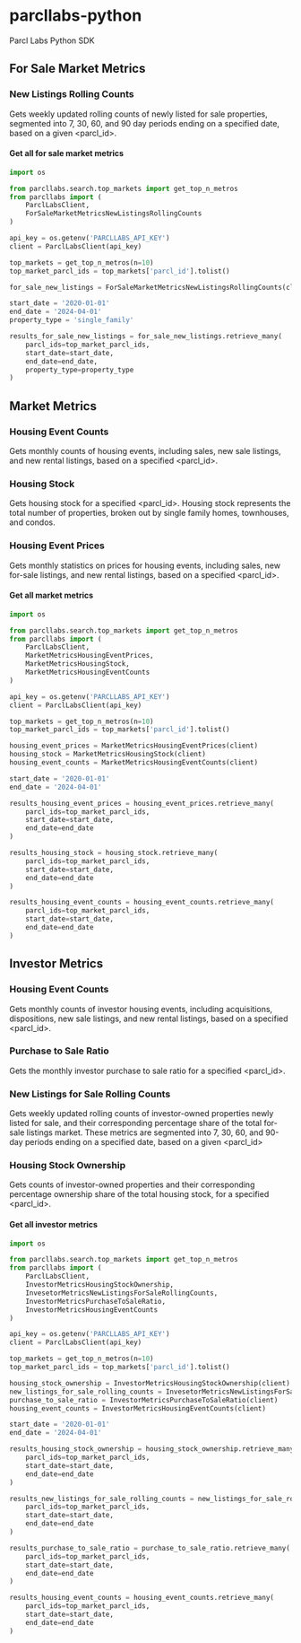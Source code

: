 # parcllabs-python
Parcl Labs Python SDK

## For Sale Market Metrics

### New Listings Rolling Counts
Gets weekly updated rolling counts of newly listed for sale properties, segmented into 7, 30, 60, and 90 day periods ending on a specified date, based on a given <parcl_id>.


#### Get all for sale market metrics
```python
import os

from parcllabs.search.top_markets import get_top_n_metros
from parcllabs import (
    ParclLabsClient,
    ForSaleMarketMetricsNewListingsRollingCounts
)

api_key = os.getenv('PARCLLABS_API_KEY')
client = ParclLabsClient(api_key)

top_markets = get_top_n_metros(n=10)
top_market_parcl_ids = top_markets['parcl_id'].tolist()

for_sale_new_listings = ForSaleMarketMetricsNewListingsRollingCounts(client)

start_date = '2020-01-01'
end_date = '2024-04-01'
property_type = 'single_family'

results_for_sale_new_listings = for_sale_new_listings.retrieve_many(
    parcl_ids=top_market_parcl_ids,
    start_date=start_date,
    end_date=end_date,
    property_type=property_type
)
```

## Market Metrics

### Housing Event Counts
Gets monthly counts of housing events, including sales, new sale listings, and new rental listings, based on a specified <parcl_id>.

### Housing Stock
Gets housing stock for a specified <parcl_id>. Housing stock represents the total number of properties, broken out by single family homes, townhouses, and condos.

### Housing Event Prices
Gets monthly statistics on prices for housing events, including sales, new for-sale listings, and new rental listings, based on a specified <parcl_id>.


#### Get all market metrics
```python
import os

from parcllabs.search.top_markets import get_top_n_metros
from parcllabs import (
    ParclLabsClient,
    MarketMetricsHousingEventPrices,
    MarketMetricsHousingStock,
    MarketMetricsHousingEventCounts
)

api_key = os.getenv('PARCLLABS_API_KEY')
client = ParclLabsClient(api_key)

top_markets = get_top_n_metros(n=10)
top_market_parcl_ids = top_markets['parcl_id'].tolist()

housing_event_prices = MarketMetricsHousingEventPrices(client)
housing_stock = MarketMetricsHousingStock(client)
housing_event_counts = MarketMetricsHousingEventCounts(client)

start_date = '2020-01-01'
end_date = '2024-04-01'

results_housing_event_prices = housing_event_prices.retrieve_many(
    parcl_ids=top_market_parcl_ids,
    start_date=start_date,
    end_date=end_date
)

results_housing_stock = housing_stock.retrieve_many(
    parcl_ids=top_market_parcl_ids,
    start_date=start_date,
    end_date=end_date
)

results_housing_event_counts = housing_event_counts.retrieve_many(
    parcl_ids=top_market_parcl_ids,
    start_date=start_date,
    end_date=end_date
)
```

## Investor Metrics

### Housing Event Counts
Gets monthly counts of investor housing events, including acquisitions, dispositions, new sale listings, and new rental listings, based on a specified <parcl_id>.

### Purchase to Sale Ratio
Gets the monthly investor purchase to sale ratio for a specified <parcl_id>.

### New Listings for Sale Rolling Counts
Gets weekly updated rolling counts of investor-owned properties newly listed for sale, and their corresponding percentage share of the total for-sale listings market. These metrics are segmented into 7, 30, 60, and 90-day periods ending on a specified date, based on a given <parcl_id>

### Housing Stock Ownership
Gets counts of investor-owned properties and their corresponding percentage ownership share of the total housing stock, for a specified <parcl_id>.

#### Get all investor metrics
```python
import os

from parcllabs.search.top_markets import get_top_n_metros
from parcllabs import (
    ParclLabsClient,
    InvestorMetricsHousingStockOwnership, 
    InvesetorMetricsNewListingsForSaleRollingCounts,
    InvestorMetricsPurchaseToSaleRatio,
    InvestorMetricsHousingEventCounts
)

api_key = os.getenv('PARCLLABS_API_KEY')
client = ParclLabsClient(api_key)

top_markets = get_top_n_metros(n=10)
top_market_parcl_ids = top_markets['parcl_id'].tolist()

housing_stock_ownership = InvestorMetricsHousingStockOwnership(client)
new_listings_for_sale_rolling_counts = InvesetorMetricsNewListingsForSaleRollingCounts(client)
purchase_to_sale_ratio = InvestorMetricsPurchaseToSaleRatio(client)
housing_event_counts = InvestorMetricsHousingEventCounts(client)

start_date = '2020-01-01'
end_date = '2024-04-01'

results_housing_stock_ownership = housing_stock_ownership.retrieve_many(
    parcl_ids=top_market_parcl_ids,
    start_date=start_date,
    end_date=end_date
)

results_new_listings_for_sale_rolling_counts = new_listings_for_sale_rolling_counts.retrieve_many(
    parcl_ids=top_market_parcl_ids,
    start_date=start_date,
    end_date=end_date
)

results_purchase_to_sale_ratio = purchase_to_sale_ratio.retrieve_many(
    parcl_ids=top_market_parcl_ids,
    start_date=start_date,
    end_date=end_date
)

results_housing_event_counts = housing_event_counts.retrieve_many(
    parcl_ids=top_market_parcl_ids,
    start_date=start_date,
    end_date=end_date
)
```
